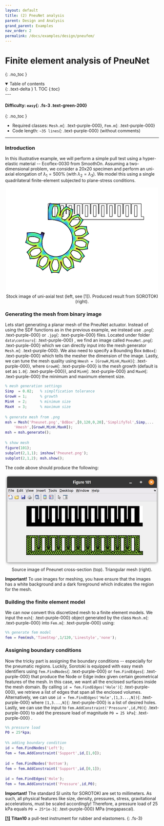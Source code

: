 ```yaml
---
layout: default
title: (2) PneuNet analysis
parent: Design and Analysis
grand_parent: Examples
nav_order: 2
permalink: /docs/examples/design/pneufem/
---
```


#  Finite element analysis of PneuNet
{: .no_toc }

<details open markdown="block">
  <summary>
    Table of contents
  </summary>
  {: .text-delta }
1. TOC
{:toc}
</details>
---

#### Difficulty: `easy`{: .fs-3 .text-green-200}
{: .no_toc }
 - Required classes: `Mesh.m`{: .text-purple-000}, `Fem.m`{: .text-purple-000}
 - Code length: `~35 lines`{: .text-purple-000} (without comments)

---

### Introduction
In this illustrative example, we will perform a simple pull test using a hyper-elastic material -- Ecoflex-0030 from SmoothOn. Assuming a two-dimensional problem, we consider a 20x20 specimen and perform an uni-axial elongation of $\lambda_{1} = 500\%$ (with $\lambda_2 = \lambda_3$). We model this using a single quadrilateral finite-element subjected to plane-stress conditions.

<div align="center"> <img src="./img/result.png" width="500"> </div>
<div align="center"> Stock image of uni-axial test (left, see [1]). Produced result from SOROTOKI (right). </div>

### Generating the mesh from binary image
Lets start generating a planar mesh of the PneuNet actuator. Instead of using the SDF functions as in the previous example, we instead use `.png`{: .text-purple-000} or `.jpg`{: .text-purple-000} files. Located under folder `data\contours`{: .text-purple-000} , we find an image called `PneuNet.png`{: .text-purple-000}  which we can directly input into the mesh generator `Mesh.m`{: .text-purple-000}. We also need to specify a Bounding Box `BdBox`{: .text-purple-000} which tells the mesher the dimension of the image. Lastly, we can tune the mesh quality using `Hmesh = [GrowH,MinH,MaxH]`{: .text-purple-000}, where `GrowH`{: .text-purple-000} is the mesh growth (default is set as `1.0`{: .text-purple-000}), and `MinH`{: .text-purple-000} and `MaxH`{: .text-purple-000} the minimum and maximum element size.

```matlab
% mesh generation settings
Simp  = 0.02;   % simplfication tolerance
GrowH = 1;      % growth
MinH  = 2;      % minimum size
MaxH  = 3;      % maximum size

% generate mesh from .png
msh = Mesh('Pneunet.png','BdBox',[0,120,0,20],'SimplifyTol',Simp,...
    'Hmesh',[GrowH,MinH,MaxH]);
msh = msh.generate();

% show mesh
figure(101);
subplot(2,1,1); imshow('Pneunet.png');
subplot(2,1,2); msh.show();
```
The code above should produce the following:

<div align="center"> <img src="./img/mesh.png" width="550"> </div>
<div align="center"> Source image of Pneunet cross-section (top). Triangular mesh (right). </div>

**Important!** To use images for meshing, you have ensure that the images has a white background and a dark foreground which indicates the region for the mesh.

### Building the finite element model
We can now convert this discretized mesh to a finite element models. We input the `msh`{: .text-purple-000} object generated by the class `Mesh.m`{: .text-purple-000} into `Fem.m`{: .text-purple-000} using:

```matlab
%% generate fem model
fem = Fem(msh,'TimeStep',1/120,'Linestyle','none');
```

### Assigning boundary conditions
Now the tricky part is assigning the boundary conditions -- especially for the pneumatic regions. Luckily, Sorotoki is equipped with easy mesh identifiers using `fem.FindNodes`{: .text-purple-000} or `fem.FindEdges`{: .text-purple-000} that produce the Node or Edge index given certain geometrical features of the mesh. In this case, we want all the enclosed surfaces inside the mesh domain. By calling `id = fem.FindEdges('Hole')`{: .text-purple-000}, we retrieve a list of edges that span all the enclosed volumes. Alternatively, we can use `id = fem.FindEdges('Hole',[1,3...,N])`{: .text-purple-000} where `[1,3...,N]`{: .text-purple-000} is a list of desired holes. Lastly, we can use the input to `fem.AddConstraint('Pressure',id,P0)`{: .text-purple-000} to add the pressure load of magnitude `P0 = 25 kPa`{: .text-purple-000} .

```matlab
%% pressure load
P0 = 25*kpa;

%% adding boundary condition
id = fem.FindNodes('Left');
fem = fem.AddConstraint('Support',id,[1,0]);

id = fem.FindNodes('Bottom');
fem = fem.AddConstraint('Support',id,[0,1]);

id = fem.FindEdges('Hole');
fem = fem.AddConstraint('Pressure',id,P0);
```

**Important!** The standard SI units for SOROTOKI are set to millimeters. As such, all physical features like size, density, pressures, stress, gravitational accelerations, must be scaled accordingly! Therefore, a pressure load of 25 kPa equals `P0 = 25*1e-3`{: .text-purple-000}  MPa (megapascal).


[**[1]**](https://www.rubbernews.com/blogs/new-products-james-heal-makes-move-rubber-testing-markets) **Titan10** a pull-test instrument for rubber and elastomers.
{: .fs-3}
